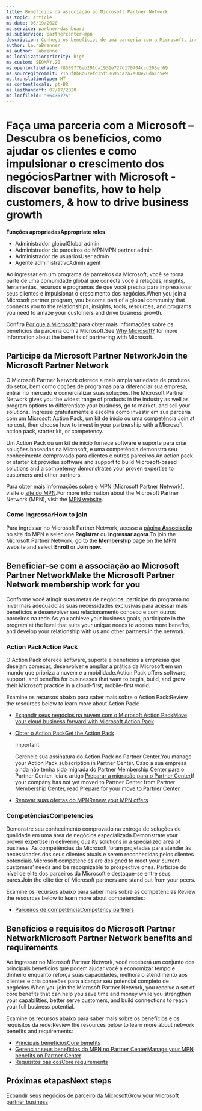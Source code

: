 ```yaml
---
title: Benefícios da associação ao Microsoft Partner Network
ms.topic: article
ms.date: 06/19/2020
ms.service: partner-dashboard
ms.subservice: partnercenter-mpn
description: Conheça os benefícios de uma parceria com a Microsoft, incluindo o Microsoft Action Pack, as competências e as opções de programas para comercializar e vender as suas soluções.
author: LauraBrenner
ms.author: labrenne
ms.localizationpriority: high
ms.custom: SEOMAY.20
ms.openlocfilehash: f8589776eb291da1931e727d170704ccd205ef69
ms.sourcegitcommit: 7153f0b8c67efd35f58695ca2a7e00e70da1c5e9
ms.translationtype: HT
ms.contentlocale: pt-BR
ms.lasthandoff: 07/17/2020
ms.locfileid: "86436775"
---
```

# <a name="partner-with-microsoft---discover-benefits-how-to-help-customers--how-to-drive-business-growth"></a><span data-ttu-id="02db7-103">Faça uma parceria com a Microsoft – Descubra os benefícios, como ajudar os clientes e como impulsionar o crescimento dos negócios</span><span class="sxs-lookup"><span data-stu-id="02db7-103">Partner with Microsoft - discover benefits, how to help customers, & how to drive business growth</span></span>

<span data-ttu-id="02db7-104">**Funções apropriadas**</span><span class="sxs-lookup"><span data-stu-id="02db7-104">**Appropriate roles**</span></span>

- <span data-ttu-id="02db7-105">Administrador global</span><span class="sxs-lookup"><span data-stu-id="02db7-105">Global admin</span></span>
- <span data-ttu-id="02db7-106">Administrador de parceiros do MPN</span><span class="sxs-lookup"><span data-stu-id="02db7-106">MPN partner admin</span></span>
- <span data-ttu-id="02db7-107">Administrador de usuários</span><span class="sxs-lookup"><span data-stu-id="02db7-107">User admin</span></span>
- <span data-ttu-id="02db7-108">Agente administrativo</span><span class="sxs-lookup"><span data-stu-id="02db7-108">Admin agent</span></span>

<span data-ttu-id="02db7-109">Ao ingressar em um programa de parceiros da Microsoft, você se torna parte de uma comunidade global que conecta você a relações, insights, ferramentas, recursos e programas de que você precisa para impressionar seus clientes e impulsionar o crescimento dos negócios.</span><span class="sxs-lookup"><span data-stu-id="02db7-109">When you join a Microsoft partner program, you become part of a global community that connects you to the relationships, insights, tools, resources, and programs you need to amaze your customers and drive business growth.</span></span>

<span data-ttu-id="02db7-110">Confira [Por que a Microsoft?](https://partner.microsoft.com/business-opportunities/why-microsoft) para obter mais informações sobre os benefícios da parceria com a Microsoft.</span><span class="sxs-lookup"><span data-stu-id="02db7-110">See [Why Microsoft?](https://partner.microsoft.com/business-opportunities/why-microsoft) for more information about the benefits of partnering with Microsoft.</span></span>

## <a name="join-the-microsoft-partner-network"></a><span data-ttu-id="02db7-111">Participe da Microsoft Partner Network</span><span class="sxs-lookup"><span data-stu-id="02db7-111">Join the Microsoft Partner Network</span></span>

<span data-ttu-id="02db7-112">O Microsoft Partner Network oferece a mais ampla variedade de produtos do setor, bem como opções de programas para diferenciar sua empresa, entrar no mercado e comercializar suas soluções.</span><span class="sxs-lookup"><span data-stu-id="02db7-112">The Microsoft Partner Network gives you the widest range of products in the industry as well as program options to differentiate your business, go to market, and sell your solutions.</span></span> <span data-ttu-id="02db7-113">Ingresse gratuitamente e escolha como investir em sua parceria com um Microsoft Action Pack, um kit de início ou uma competência.</span><span class="sxs-lookup"><span data-stu-id="02db7-113">Join at no cost, then choose how to invest in your partnership with a Microsoft action pack, starter kit, or competency.</span></span>

<span data-ttu-id="02db7-114">Um Action Pack ou um kit de início fornece software e suporte para criar soluções baseadas na Microsoft, e uma competência demonstra seu conhecimento comprovado para clientes e outros parceiros.</span><span class="sxs-lookup"><span data-stu-id="02db7-114">An action pack or starter kit provides software and support to build Microsoft-based solutions and a competency demonstrates your proven expertise to customers and other partners.</span></span>

<span data-ttu-id="02db7-115">Para obter mais informações sobre o MPN (Microsoft Partner Network), visite o [site do MPN](https://partner.microsoft.com/commercial).</span><span class="sxs-lookup"><span data-stu-id="02db7-115">For more information about the Microsoft Partner Network (MPN), visit the [MPN website](https://partner.microsoft.com/commercial).</span></span>

### <a name="how-to-join"></a><span data-ttu-id="02db7-116">Como ingressar</span><span class="sxs-lookup"><span data-stu-id="02db7-116">How to join</span></span>

<span data-ttu-id="02db7-117">Para ingressar no Microsoft Partner Network, acesse a [página **Associação**](https://partner.microsoft.com/membership) no site do MPN e selecione **Registrar** ou **Ingressar agora**.</span><span class="sxs-lookup"><span data-stu-id="02db7-117">To join the Microsoft Partner Network, go to the [**Membership** page](https://partner.microsoft.com/membership) on the MPN website and select **Enroll** or **Join now**.</span></span>

## <a name="make-the-microsoft-partner-network-membership-work-for-you"></a><span data-ttu-id="02db7-118">Beneficiar-se com a associação ao Microsoft Partner Network</span><span class="sxs-lookup"><span data-stu-id="02db7-118">Make the Microsoft Partner Network membership work for you</span></span>

<span data-ttu-id="02db7-119">Conforme você atingir suas metas de negócios, participe do programa no nível mais adequado às suas necessidades exclusivas para acessar mais benefícios e desenvolver seu relacionamento conosco e com outros parceiros na rede.</span><span class="sxs-lookup"><span data-stu-id="02db7-119">As you achieve your business goals, participate in the program at the level that suits your unique needs to access more benefits, and develop your relationship with us and other partners in the network.</span></span>

### <a name="action-pack"></a><span data-ttu-id="02db7-120">Action Pack</span><span class="sxs-lookup"><span data-stu-id="02db7-120">Action Pack</span></span>

<span data-ttu-id="02db7-121">O Action Pack oferece software, suporte e benefícios a empresas que desejam começar, desenvolver e ampliar a prática da Microsoft em um mundo que prioriza a nuvem e a mobilidade.</span><span class="sxs-lookup"><span data-stu-id="02db7-121">Action Pack offers software, support, and benefits for businesses that want to begin, build, and grow their Microsoft practice in a cloud-first, mobile-first world.</span></span>

<span data-ttu-id="02db7-122">Examine os recursos abaixo para saber mais sobre o Action Pack:</span><span class="sxs-lookup"><span data-stu-id="02db7-122">Review the resources below to learn more about Action Pack:</span></span>

- [<span data-ttu-id="02db7-123">Expandir seus negócios na nuvem com o Microsoft Action Pack</span><span class="sxs-lookup"><span data-stu-id="02db7-123">Move your cloud business forward with Microsoft Action Pack</span></span>](https://partner.microsoft.com/membership/action-pack)

- [<span data-ttu-id="02db7-124">Obter o Action Pack</span><span class="sxs-lookup"><span data-stu-id="02db7-124">Get the Action Pack</span></span>](mpn-get-action-pack.md)
  
    >[!IMPORTANT]
    ><span data-ttu-id="02db7-125">Gerencie sua assinatura do Action Pack no Partner Center.</span><span class="sxs-lookup"><span data-stu-id="02db7-125">You manage your Action Pack subscription in Partner Center.</span></span> <span data-ttu-id="02db7-126">Caso a sua empresa ainda não tenha sido migrada do Partner Membership Center para o Partner Center, leia o artigo [Preparar a migração para o Partner Center](prepare-pmc-pc-migration.md)</span><span class="sxs-lookup"><span data-stu-id="02db7-126">If your company has not yet moved to Partner Center from Partner Membership Center, read [Prepare for your move to Partner Center](prepare-pmc-pc-migration.md)</span></span>  

- [<span data-ttu-id="02db7-127">Renovar suas ofertas do MPN</span><span class="sxs-lookup"><span data-stu-id="02db7-127">Renew your MPN offers</span></span>](renew-mpn-offers.md)

### <a name="competencies"></a><span data-ttu-id="02db7-128">Competências</span><span class="sxs-lookup"><span data-stu-id="02db7-128">Competencies</span></span>

<span data-ttu-id="02db7-129">Demonstre seu conhecimento comprovado na entrega de soluções de qualidade em uma área de negócios especializada.</span><span class="sxs-lookup"><span data-stu-id="02db7-129">Demonstrate your proven expertise in delivering quality solutions in a specialized area of business.</span></span> <span data-ttu-id="02db7-130">As competências da Microsoft foram projetadas para atender às necessidades dos seus clientes atuais e serem reconhecidas pelos clientes potenciais.</span><span class="sxs-lookup"><span data-stu-id="02db7-130">Microsoft competencies are designed to meet your current customers' needs and be recognizable to prospective ones.</span></span> <span data-ttu-id="02db7-131">Participe do nível de elite dos parceiros da Microsoft e destaque-se entre seus pares.</span><span class="sxs-lookup"><span data-stu-id="02db7-131">Join the elite tier of Microsoft partners and stand out from your peers.</span></span>

<span data-ttu-id="02db7-132">Examine os recursos abaixo para saber mais sobre as competências:</span><span class="sxs-lookup"><span data-stu-id="02db7-132">Review the resources below to learn more about competencies:</span></span>

- [<span data-ttu-id="02db7-133">Parceiros de competência</span><span class="sxs-lookup"><span data-stu-id="02db7-133">Competency partners</span></span>](https://partner.microsoft.com/membership/competencies)

## <a name="microsoft-partner-network-benefits-and-requirements"></a><span data-ttu-id="02db7-134">Benefícios e requisitos do Microsoft Partner Network</span><span class="sxs-lookup"><span data-stu-id="02db7-134">Microsoft Partner Network benefits and requirements</span></span>

<span data-ttu-id="02db7-135">Ao ingressar no Microsoft Partner Network, você receberá um conjunto dos principais benefícios que podem ajudar você a economizar tempo e dinheiro enquanto reforça suas capacidades, melhora o atendimento aos clientes e cria conexões para alcançar seu potencial completo de negócios.</span><span class="sxs-lookup"><span data-stu-id="02db7-135">When you join the Microsoft Partner Network, you receive a set of core benefits that can help you save time and money while you strengthen your capabilities, better serve customers, and build connections to reach your full business potential.</span></span>

<span data-ttu-id="02db7-136">Examine os recursos abaixo para saber mais sobre os benefícios e os requisitos da rede:</span><span class="sxs-lookup"><span data-stu-id="02db7-136">Review the resources below to learn more about network benefits and requirements:</span></span>

- [<span data-ttu-id="02db7-137">Principais benefícios</span><span class="sxs-lookup"><span data-stu-id="02db7-137">Core benefits</span></span>](https://partner.microsoft.com/membership/core-benefits#simple-tab-content-1)
- [<span data-ttu-id="02db7-138">Gerenciar seus benefícios do MPN no Partner Center</span><span class="sxs-lookup"><span data-stu-id="02db7-138">Manage your MPN benefits on Partner Center</span></span>](manage-your-partner-network-benefits.md)
- [<span data-ttu-id="02db7-139">Requisitos básicos</span><span class="sxs-lookup"><span data-stu-id="02db7-139">Core requirements</span></span>](https://partner.microsoft.com/membership/core-benefits#simple-tab-content-2)

## <a name="next-steps"></a><span data-ttu-id="02db7-140">Próximas etapas</span><span class="sxs-lookup"><span data-stu-id="02db7-140">Next steps</span></span>

[<span data-ttu-id="02db7-141">Expandir seus negócios de parceiro da Microsoft</span><span class="sxs-lookup"><span data-stu-id="02db7-141">Grow your Microsoft partner business</span></span>](grow-your-business.md)
